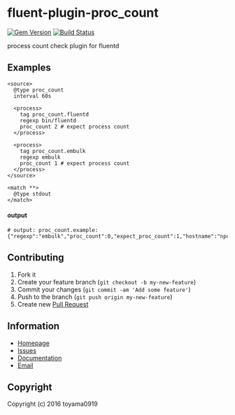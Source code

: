 # fluent-plugin-proc_count
[![Gem Version](https://badge.fury.io/rb/fluent-plugin-proc_count.svg)](http://badge.fury.io/rb/fluent-plugin-proc_count)
[![Build Status](https://secure.travis-ci.org/toyama0919/fluent-plugin-proc_count.png?branch=master)](http://travis-ci.org/toyama0919/fluent-plugin-proc_count)

process count check plugin for fluentd

## Examples
```
<source>
  @type proc_count
  interval 60s

  <process>
    tag proc_count.fluentd
    regexp bin/fluentd
    proc_count 2 # expect process count
  </process>

  <process>
    tag proc_count.embulk
    regexp embulk
    proc_count 1 # expect process count
  </process>
</source>

<match **>
  @type stdout
</match>
```

#### output
```
# output: proc_count.example:  {"regexp":"embulk","proc_count":0,"expect_proc_count":1,"hostname":"npc064.local"}
```

## Contributing

1. Fork it
2. Create your feature branch (`git checkout -b my-new-feature`)
3. Commit your changes (`git commit -am 'Add some feature'`)
4. Push to the branch (`git push origin my-new-feature`)
5. Create new [Pull Request](../../pull/new/master)

## Information

* [Homepage](https://github.com/toyama0919/fluent-plugin-proc_count)
* [Issues](https://github.com/toyama0919/fluent-plugin-proc_count/issues)
* [Documentation](http://rubydoc.info/gems/fluent-plugin-proc_count/frames)
* [Email](mailto:toyama0919@gmail.com)

## Copyright

Copyright (c) 2016 toyama0919
